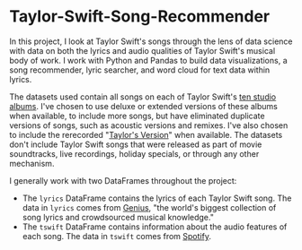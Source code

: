 # Taylor-Swift-Song-Recommender

In this project, I look at Taylor Swift's songs through the lens of data science with data on both the lyrics and audio qualities of Taylor Swift's musical body of work. I work with Python and Pandas to build data visualizations, a song recommender, lyric searcher, and word cloud for text data within lyrics.

The datasets used contain all songs on each of Taylor Swift's [ten studio albums](https://en.wikipedia.org/wiki/Taylor_Swift_albums_discography#Studio_albums). I've chosen to use deluxe or extended versions of these albums when available, to include more songs, but have eliminated duplicate versions of songs, such as acoustic versions and remixes. I've also chosen to include the rerecorded "[Taylor's Version](https://www.vox.com/culture/22278732/taylor-swift-re-recording-1989-speak-now-enchanted-mine-master-rights-scooter-braun)" when available. The datasets don't include Taylor Swift songs that were released as part of movie soundtracks, live recordings, holiday specials, or through any other mechanism.

I generally work with two DataFrames throughout the project:
- The `lyrics` DataFrame contains the lyrics of each Taylor Swift song.  The data in `lyrics` comes from [Genius](https://genius.com/), "the world's biggest collection of song lyrics and crowdsourced musical knowledge."
- The `tswift` DataFrame contains information about the audio features of each song. The data in `tswift` comes from [Spotify](https://open.spotify.com/). 
